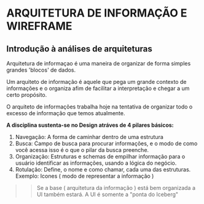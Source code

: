 # ARQUITETURA DE INFORMAÇÃO E WIREFRAME

## Introdução à análises de arquiteturas

Arquitetura de informaçao é uma maneira de organizar de forma simples grandes
'blocos' de dados.

Um arquiteto de informação é aquele que pega um grande contexto de informações e
o organiza afim de facilitar a interpretação e chegar a um certo propósito.

O arquiteto de informações trabalha hoje na tentativa de organizar
todo o excesso de informação que temos atualmente.

**A disciplina sustenta-se no Design atráves de 4 pilares básicos:** 

1. Navegação: A forma de caminhar dentro de uma estrutura
2. Busca: Campo de busca para procurar informações, e o modo de como você acessa isso é o que o pilar da busca preenche.
3. Organização: Estruturas e schemas de empilhar informação para o usuário identificar as informações, usando a lógica do negócio.
4. Rotulação: Define, o nome e como chamar, cada uma das estruturas. Exemplo: Icones ( modo de representar a informação )


>> Se a base ( arquitetura da informação )  está bem organizada a UI também estará. A UI é somente a "ponta do Iceberg" 